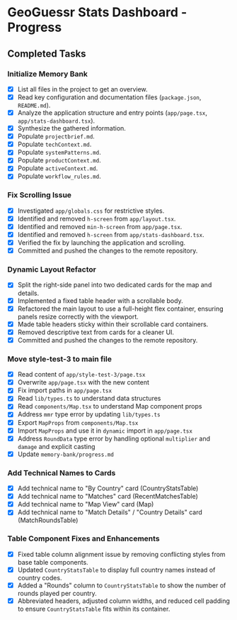# GeoGuessr Stats Dashboard - Progress

## Completed Tasks

### Initialize Memory Bank

*   [x] List all files in the project to get an overview.
*   [x] Read key configuration and documentation files (`package.json`, `README.md`).
*   [x] Analyze the application structure and entry points (`app/page.tsx`, `app/stats-dashboard.tsx`).
*   [x] Synthesize the gathered information.
*   [x] Populate `projectbrief.md`.
*   [x] Populate `techContext.md`.
*   [x] Populate `systemPatterns.md`.
*   [x] Populate `productContext.md`.
*   [x] Populate `activeContext.md`.
*   [x] Populate `workflow_rules.md`.

### Fix Scrolling Issue

*   [x] Investigated `app/globals.css` for restrictive styles.
*   [x] Identified and removed `h-screen` from `app/layout.tsx`.
*   [x] Identified and removed `min-h-screen` from `app/page.tsx`.
*   [x] Identified and removed `h-screen` from `app/stats-dashboard.tsx`.
*   [x] Verified the fix by launching the application and scrolling.
*   [x] Committed and pushed the changes to the remote repository.

### Dynamic Layout Refactor

*   [x] Split the right-side panel into two dedicated cards for the map and details.
*   [x] Implemented a fixed table header with a scrollable body.
*   [x] Refactored the main layout to use a full-height flex container, ensuring panels resize correctly with the viewport.
*   [x] Made table headers sticky within their scrollable card containers.
*   [x] Removed descriptive text from cards for a cleaner UI.
*   [x] Committed and pushed the changes to the remote repository.

### Move style-test-3 to main file

*   [x] Read content of `app/style-test-3/page.tsx`
*   [x] Overwrite `app/page.tsx` with the new content
*   [x] Fix import paths in `app/page.tsx`
*   [x] Read `lib/types.ts` to understand data structures
*   [x] Read `components/Map.tsx` to understand Map component props
*   [x] Address `mmr` type error by updating `lib/types.ts`
*   [x] Export `MapProps` from `components/Map.tsx`
*   [x] Import `MapProps` and use it in `dynamic` import in `app/page.tsx`
*   [x] Address `RoundData` type error by handling optional `multiplier` and `damage` and explicit casting
*   [x] Update `memory-bank/progress.md`

### Add Technical Names to Cards

*   [x] Add technical name to "By Country" card (CountryStatsTable)
*   [x] Add technical name to "Matches" card (RecentMatchesTable)
*   [x] Add technical name to "Map View" card (Map)
*   [x] Add technical name to "Match Details" / "Country Details" card (MatchRoundsTable)

### Table Component Fixes and Enhancements

*   [x] Fixed table column alignment issue by removing conflicting styles from base table components.
*   [x] Updated `CountryStatsTable` to display full country names instead of country codes.
*   [x] Added a "Rounds" column to `CountryStatsTable` to show the number of rounds played per country.
*   [x] Abbreviated headers, adjusted column widths, and reduced cell padding to ensure `CountryStatsTable` fits within its container.
